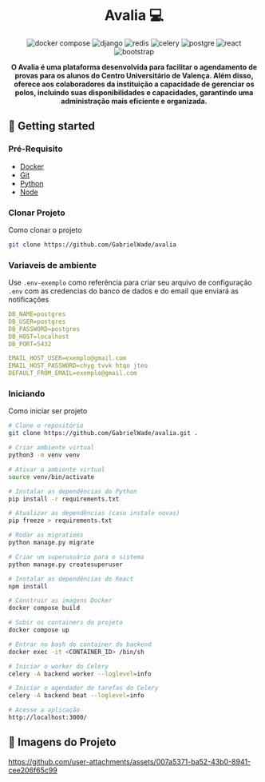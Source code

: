 <h1 align="center" style="font-weight: bold;">Avalia 💻</h1>

<div align="center">
  <img src="https://img.shields.io/badge/docker%20compose-2496ED.svg?style=for-the-badge&logo=docker&logoColor=white" alt="docker compose" />
  <img src="https://img.shields.io/badge/DJANGO-%23FF9900.svg?style=for-the-badge&logo=Django&logoColor=white" alt="django" />
  <img src="https://img.shields.io/badge/REDIS-%D4FAFF.svg?style=for-the-badge&logo=REDIS&logoColor=redis" alt="redis" />
  <img src="https://img.shields.io/badge/celery-37814A.svg?style=for-the-badge&logo=celery&logoColor=white" alt="celery" />
  <img src="https://img.shields.io/badge/postgre-0078D7.svg?style=for-the-badge&logo=postgresql&logoColor=white" alt="postgre" />
  <img src="https://img.shields.io/badge/react-0078D7.svg?style=for-the-badge&logo=react&logoColor=0078D7&labelColor=FFFFFF" alt="react" />
  <img src="https://img.shields.io/badge/bootstrap-7952B3.svg?style=for-the-badge&logo=bootstrap&logoColor=white" alt="bootstrap" />
</div>

<p align="center">
  <b>O Avalia é uma plataforma desenvolvida para facilitar o agendamento de provas para os alunos do Centro Universitário de Valença. Além disso, oferece aos colaboradores da instituição a capacidade de gerenciar os polos, incluindo suas disponibilidades e capacidades, garantindo uma administração mais eficiente e organizada.</b>
</p>

<h2 id="started">🚀 Getting started</h2>

<h3>Pré-Requisito</h3>

- [Docker](https://docker.com/)
- [Git](https://github.com)
- [Python](https://python.com)
- [Node](https://node.com)

<h3>Clonar Projeto</h3>

Como clonar o projeto

```bash
git clone https://github.com/GabrielWade/avalia
```

<h3> Variaveis de ambiente </h2>

Use `.env-exemplo` como referência para criar seu arquivo de configuração `.env` com as credencias do banco de dados e do email que enviará as notificações

```yaml
DB_NAME=postgres
DB_USER=postgres
DB_PASSWORD=postgres
DB_HOST=localhost
DB_PORT=5432

EMAIL_HOST_USER=exemplo@gmail.com
EMAIL_HOST_PASSWORD=chyg tvvk htqo jteo
DEFAULT_FROM_EMAIL=exemplo@gmail.com
```

<h3>Iniciando</h3>

Como iniciar ser projeto
```bash
# Clone o repositório
git clone https://github.com/GabrielWade/avalia.git .

# Criar ambiente virtual
python3 -m venv venv

# Ativar o ambiente virtual
source venv/bin/activate

# Instalar as dependências do Python
pip install -r requirements.txt

# Atualizar as dependências (caso instale novas)
pip freeze > requirements.txt

# Rodar as migrations
python manage.py migrate

# Criar um superusuário para o sistema
python manage.py createsuperuser

# Instalar as dependências do React
npm install

# Construir as imagens Docker
docker compose build

# Subir os containers do projeto
docker compose up

# Entrar no bash do container do backend
docker exec -it <CONTAINER_ID> /bin/sh

# Iniciar o worker do Celery
celery -A backend worker --loglevel=info

# Iniciar o agendador de tarefas do Celery
celery -A backend beat --loglevel=info

# Acesse a aplicação
http://localhost:3000/

``````
<h2 id="started">📸 Imagens do Projeto</h2>

https://github.com/user-attachments/assets/007a5371-ba52-43b0-8941-cee206f65c99

